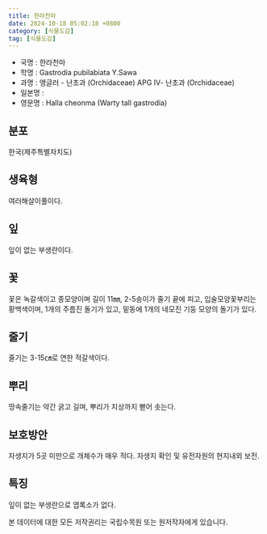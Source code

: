 ```yaml
---
title: 한라천마
date: 2024-10-18 05:02:18 +0800
category: [식물도감]
tag: [식물도감]
---
```




- 국명 : 한라천마
- 학명 : Gastrodia pubilabiata Y.Sawa
- 과명 : 앵글러 - 난초과 (Orchidaceae) APG Ⅳ- 난초과 (Orchidaceae)
- 일본명 : 
- 영문명 : Halla cheonma (Warty tall gastrodia)


## 분포
한국(제주특별자치도) 
## 생육형
여러해살이풀이다.
## 잎
잎이 없는 부생란이다.
## 꽃
꽃은 녹갈색이고 종모양이며 길이 11㎜, 2-5송이가 줄기 끝에 피고, 입술모양꽃부리는 황백색이며, 1개의 주름진 돌기가 있고, 밑동에 1개의 네모진 기둥 모양의 돌기가 있다.
## 줄기
줄기는 3-15㎝로 연한 적갈색이다.
## 뿌리
땅속줄기는 약간 굵고 길며, 뿌리가 지상까지 뻗어 솟는다.
## 보호방안
자생지가 5곳 미만으로 개체수가 매우 적다. 자생지 확인 및 유전자원의 현지내외 보전.
## 특징
잎이 없는 부생란으로 엽록소가 없다.






본 데이터에 대한 모든 저작권리는 국립수목원 또는 원저작자에게 있습니다.
